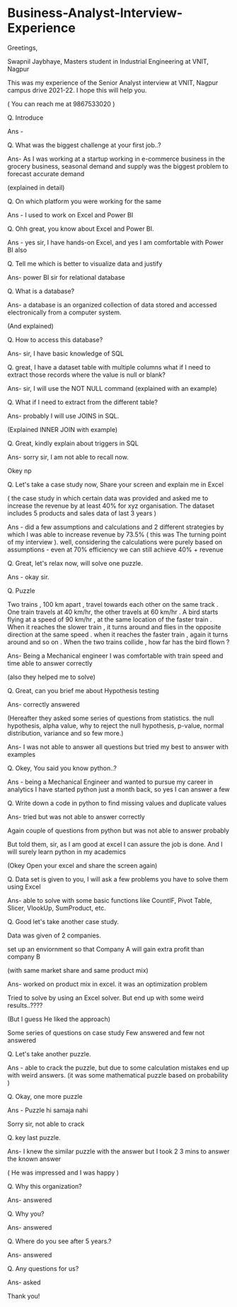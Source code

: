 # Business-Analyst-Interview-Experience

Greetings,

Swapnil Jaybhaye, Masters student in Industrial Engineering at VNIT, Nagpur 

This was my experience of the Senior Analyst interview at VNIT, Nagpur campus drive 2021-22. I hope this will help you.

( You can reach me at 9867533020 )

Q. Introduce

Ans -

Q. What was the biggest challenge at your first job..?

Ans- As I was working at a startup working in e-commerce business in the grocery business, seasonal demand and supply was the biggest problem to forecast accurate demand

(explained in detail)

Q.  On which platform you were working for the same

Ans - I used to work on Excel and Power BI

Q. Ohh great, you know about Excel and Power BI.

Ans - yes sir, I have hands-on Excel, and yes I am comfortable with Power BI also

Q. Tell me which is better to visualize data and justify

Ans- power BI sir for relational database

Q. What is a database?

Ans- a database is an organized collection of data stored and accessed electronically from a computer system. 

(And explained)

Q. How to access this database?

Ans- sir, I have basic knowledge of SQL

Q. great, I have a dataset table with multiple columns what if I need to extract those records where the value is null or blank? 

Ans- sir, I will use the NOT NULL command (explained with an example)

Q. What if I need to extract from the different table?

Ans- probably I will use JOINS in SQL.

(Explained INNER JOIN with example)

Q. Great, kindly explain about triggers in SQL

Ans- sorry sir, I am not able to recall now.

Okey np

Q. Let's take a case study now, Share your screen and explain me in Excel

( the case study in which certain data was provided and asked me to increase the revenue by at least 40% for xyz organisation. The dataset includes 5 products and sales data of last 3 years )

Ans - did a few assumptions and calculations and 2 different strategies by which I was able to increase revenue by 73.5% ( this was The turning point of my interview ). well, considering the calculations were purely based on assumptions - even at 70% efficiency we can still achieve 40% + revenue

Q. Great, let's relax now, will solve one puzzle.

Ans - okay sir.

Q. Puzzle 

Two trains , 100 km apart , travel towards each other on the same track . One train travels at 40 km/hr, the other travels at 60 km/hr . A bird starts flying at a speed of 90 km/hr , at the same location of the faster train . When it reaches the slower train , it turns around and flies in the opposite direction at the same speed . when it reaches the faster train , again it turns around and so on . When the two trains collide , how far has the bird flown ?

Ans- Being a Mechanical engineer I was comfortable with train speed and time able to answer correctly

(also they helped me to solve)

Q. Great, can you brief me about Hypothesis testing

Ans- correctly answered

(Hereafter they asked some series of questions from statistics. the null hypothesis, alpha value, why to reject the null hypothesis, p-value, normal distribution, variance and so few more.)

Ans- I was not able to answer all questions but tried my best to answer with examples

Q. Okey, You said you know python..?

Ans - being a Mechanical Engineer and wanted to pursue my career in analytics I have started python just a month back, so yes I can answer a few

Q. Write down a code in python to find missing values and duplicate values

Ans- tried but was not able to answer correctly

Again couple of questions from python but was not able to answer probably

But told them, sir, as I am good at excel I can assure the job is done. And I will surely learn python in my academics

(Okey Open your excel and share the screen again)

Q. Data set is given to you, I will ask a few problems you have to solve them using Excel 

Ans- able to solve with some basic functions like CountIF, Pivot Table, Slicer, VlookUp, SumProduct, etc.

Q. Good let's take another case study.

Data was given of 2 companies.

set up an enviornment so that Company A will gain extra profit than company B 

(with same market share and same product mix)

Ans- worked on product mix in excel. it was an optimization problem

Tried to solve by using an Excel solver. But end up with some weird results..????

(But I guess He liked the approach)

Some series of questions on case study Few answered and few not answered

Q. Let's take another puzzle.

Ans - able to crack the puzzle, but due to some calculation mistakes end up with weird answers. (it was some mathematical puzzle based on probability )

Q. Okay, one more puzzle

Ans - Puzzle hi samaja nahi

Sorry sir, not able to crack

Q. key last puzzle.

Ans- I knew the similar puzzle with the answer but I took 2 3 mins to answer the known answer

( He was impressed and I was happy )



Q. Why this organization?

Ans- answered

Q. Why you?

Ans- answered

Q. Where do you see after 5 years.?

Ans- answered

Q. Any questions for us?

Ans- asked 

Thank you!
